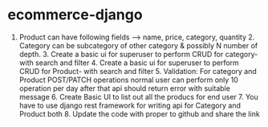 # ecommerce-django
1. Product can have following fields --> name, price, category, quantity 2. Category  can be subcategory of other category &amp; possibly N number of depth. 3. Create a basic ui for superuser to perform CRUD for category- with search and filter 4. Create a basic ui for superuser to perform CRUD for Product- with search and filter 5. Validation: For category and Product POST/PATCH operations normal user can perform only 10 operation per day after that api should return error with suitable message 6. Create Basic UI to list out all the producs for end user 7. You have to use django rest framework for writing api for Category and Product both 8. Update the code with proper to github and share the link
